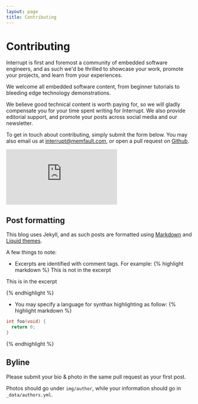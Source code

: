 ```yaml
---
layout: page
title: Contributing
---
```

# Contributing

Interrupt is first and foremost a community of embedded software engineers,
and as such we'd be thrilled to showcase your work, promote your projects, and
learn from your experiences.

We welcome all embedded software content, from beginner tutorials to bleeding
edge technology demonstrations.

We believe good technical content is worth paying for, so we will gladly
compensate you for your time spent writing for Interrupt. We also provide
editorial support, and promote your posts across social media and our
newsletter.

To get in touch about contributing, simply submit the form below. You may also
email us at  [interrupt@memfault.com](mailto:interrupt@memfault.com), or open a
pull request on [Github](https://github.com/memfault/interrupt).

<div class="contribute-section container">
  <iframe class="form" src="https://docs.google.com/forms/d/e/1FAIpQLSfOrn7QxNZmuIDhHYf_aSbVzd-zUZUxHiPc56ecukt53LhWJw/viewform?embedded=true" frameborder="0" marginheight="0" marginwidth="0">Loading...</iframe>
</div>


## Post formatting

This blog uses Jekyll, and as such posts are formatted using
[Markdown](https://www.markdownguide.org/cheat-sheet) and [Liquid
themes](https://shopify.github.io/liquid/).

A few things to note:

* Excerpts are identified with comment tags. For example:
{% highlight markdown %}
This is not in the excerpt
<!-- excerpts start -->
This is in the excerpt
<!-- excerpts end -->
{% endhighlight %}

* You may specify a language for synthax highlighting as follow:
{% highlight markdown %}
```c
int foo(void) {
  return 0;
}
```
{% endhighlight %}

## Byline

Please submit your bio & photo in the same pull request as your first post.

Photos should go under `img/author`, while your information should go in
`_data/authors.yml`.
